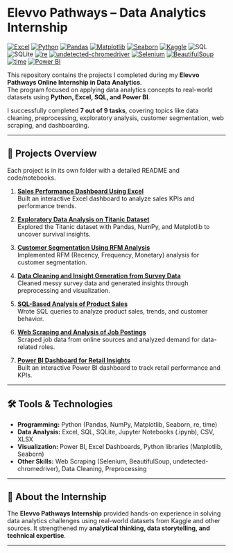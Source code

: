 # Elevvo Pathways – Data Analytics Internship  
[![Excel](https://img.shields.io/badge/Excel-Data%20Analysis-217346?logo=microsoft-excel&logoColor=white)](https://www.microsoft.com/microsoft-365/excel)  [![Python](https://img.shields.io/badge/Python-3.8%2B-blue?logo=python)](https://www.python.org/)  [![Pandas](https://img.shields.io/badge/Pandas-Data%20Analysis-150458?logo=pandas)](https://pandas.pydata.org/)  [![Matplotlib](https://img.shields.io/badge/Matplotlib-Visualization-orange?logo=plotly)](https://matplotlib.org/)  [![Seaborn](https://img.shields.io/badge/Seaborn-Visualization-9cf?logo=python)](https://seaborn.pydata.org/)  [![Kaggle](https://img.shields.io/badge/Kaggle-Datasets-blue?logo=kaggle)](https://www.kaggle.com/) ![SQL](https://img.shields.io/badge/SQL-Database-blue?logo=databricks&logoColor=white)  ![SQLite](https://img.shields.io/badge/SQLite-07405E?logo=sqlite&logoColor=white) [![re](https://img.shields.io/badge/re-regex-blue)](https://docs.python.org/3/library/re.html)  [![undetected-chromedriver](https://img.shields.io/badge/undetected--chromedriver-uc-green)](https://pypi.org/project/undetected-chromedriver/)  [![Selenium](https://img.shields.io/badge/Selenium-webdriver-orange)](https://www.selenium.dev/)  [![BeautifulSoup](https://img.shields.io/badge/BeautifulSoup-bs4-purple)](https://www.crummy.com/software/BeautifulSoup/bs4/doc/)  [![time](https://img.shields.io/badge/time-python-yellow)](https://docs.python.org/3/library/time.html) [![Power BI](https://img.shields.io/badge/Power%20BI-Data%20Analytics-F2C811?logo=powerbi&logoColor=white)](https://powerbi.microsoft.com/)

This repository contains the projects I completed during my **Elevvo Pathways Online Internship in Data Analytics**.  
The program focused on applying data analytics concepts to real-world datasets using **Python, Excel, SQL, and Power BI**.  

I successfully completed **7 out of 9 tasks**, covering topics like data cleaning, preprocessing, exploratory analysis, customer segmentation, web scraping, and dashboarding.  

---

## 📂 Projects Overview  

Each project is in its own folder with a detailed README and code/notebooks.  

1. **[Sales Performance Dashboard Using Excel](./Task%201)**  
   Built an interactive Excel dashboard to analyze sales KPIs and performance trends.  

2. **[Exploratory Data Analysis on Titanic Dataset](./Task%202)**  
   Explored the Titanic dataset with Pandas, NumPy, and Matplotlib to uncover survival insights.  

3. **[Customer Segmentation Using RFM Analysis](./Task%203)**  
   Implemented RFM (Recency, Frequency, Monetary) analysis for customer segmentation.  

4. **[Data Cleaning and Insight Generation from Survey Data](./Task%204)**  
   Cleaned messy survey data and generated insights through preprocessing and visualization.  

5. **[SQL-Based Analysis of Product Sales](./Task%205)**  
   Wrote SQL queries to analyze product sales, trends, and customer behavior.  

6. **[Web Scraping and Analysis of Job Postings](./Task%206)**  
   Scraped job data from online sources and analyzed demand for data-related roles.  

7. **[Power BI Dashboard for Retail Insights](./Task%208)**  
   Built an interactive Power BI dashboard to track retail performance and KPIs.  

---

## 🛠️ Tools & Technologies  

- **Programming:** Python (Pandas, NumPy, Matplotlib, Seaborn, re, time)
- **Data Analysis:** Excel, SQL, SQLite, Jupyter Notebooks (.ipynb), CSV, XLSX 
- **Visualization:** Power BI, Excel Dashboards, Python libraries (Matplotlib, Seaborn) 
- **Other Skills:** Web Scraping (Selenium, BeautifulSoup, undetected-chromedriver), Data Cleaning, Preprocessing

---

## 🚀 About the Internship  

The **Elevvo Pathways Internship** provided hands-on experience in solving data analytics challenges using real-world datasets from Kaggle and other sources. It strengthened my **analytical thinking, data storytelling, and technical expertise**.  

---
